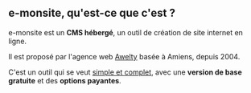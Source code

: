 ## e-monsite, qu'est-ce que c'est ?

e-monsite est un **<abbr>CMS</abbr><!-- .element: title="Content Management System" --> hébergé**, un outil de création de site internet en ligne.

<!-- .element: class="fragment fade-left" -->

Il est proposé par l'agence web [Awelty](//www.awelty.fr)<!-- .element: title="Agence web de création de site Internet à Amiens" rel="external" target="_blank" --> basée à Amiens, depuis 2004.

<!-- .element: class="fragment fade-right" -->

C'est un outil qui se veut <u>simple et complet</u>, avec une **version de base gratuite** et des **options payantes**.

<!-- .element: class="fragment fade-left" -->